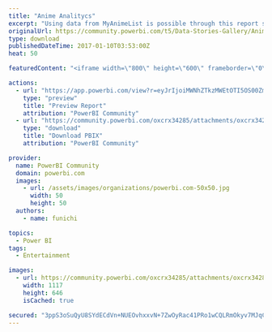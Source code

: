 ```yaml
---
title: "Anime Analitycs"
excerpt: "Using data from MyAnimeList is possible through this report show all major Anime on the site . On the first page you can see how they are distributed"
originalUrl: https://community.powerbi.com/t5/Data-Stories-Gallery/Anime-Analitycs/m-p/111203
type: download
publishedDateTime: 2017-01-10T03:53:00Z
heat: 50

featuredContent: "<iframe width=\"800\" height=\"600\" frameborder=\"0\" src=\"https://app.powerbi.com/view?r=eyJrIjoiMWNhZTkzMWEtOTI5OS00ZmQ0LWJhOGEtNTliMzBiZjRjYWY4IiwidCI6ImIzYmNlMTdhLWZhYzktNDEwYS1iMWI1LTMyYmJkM2UwMTVmNSIsImMiOjh9\"></iframe>"

actions:
  - url: "https://app.powerbi.com/view?r=eyJrIjoiMWNhZTkzMWEtOTI5OS00ZmQ0LWJhOGEtNTliMzBiZjRjYWY4IiwidCI6ImIzYmNlMTdhLWZhYzktNDEwYS1iMWI1LTMyYmJkM2UwMTVmNSIsImMiOjh9"
    type: "preview"
    title: "Preview Report"
    attribution: "PowerBI Community"
  - url: "https://community.powerbi.com/oxcrx34285/attachments/oxcrx34285/DataStoriesGallery/544/2/Anime.pbix"
    type: "download"
    title: "Download PBIX"
    attribution: "PowerBI Community"

provider:
  name: PowerBI Community
  domain: powerbi.com
  images:
    - url: /assets/images/organizations/powerbi.com-50x50.jpg
      width: 50
      height: 50
  authors:
    - name: funichi

topics:
  - Power BI
tags:
  - Entertainment

images:
  - url: https://community.powerbi.com/oxcrx34285/attachments/oxcrx34285/DataStoriesGallery/544/1/Immagine%20029.png
    width: 1117
    height: 646
    isCached: true

secured: "3ppS3oSuQyU8SYdECdVn+NUEOvhxxvN+7ZwOyRac41PRo1wCQLRmOkyv7MJqCypzhjqL9PUdaeDe4tFjcMG4kYyGwxZhuTZ+pC+VNVXZwCpdfmhfM/EB7sQkjeC5wOADixNyCZq3bnQN+WuVZ4WbgKhwlLWwyd+MjTDPMrARjBZbQcTN17e9Gulc9NKztJDgFyll+yEFQ5RnB21kdH+wg9SlZDaiTMegju0YcFiiHuuqcER3u2rN6nJzWoouxAj8neO6hSFGukIneXr7EDUFOYIFouBV7oKTQ78OGeElem/RXYV420drGRRGjAoa1xtnHfN33E1uBUiLbf7gbEwpj6cSlmGnmraXVTPzXUDgW3uTYHsaM609zC3NZT+faLQEExiVAP0+A+F1cLQKnOXJ/w==;oCJm453P5iSm4qEvv2Vh2w=="
---
```


